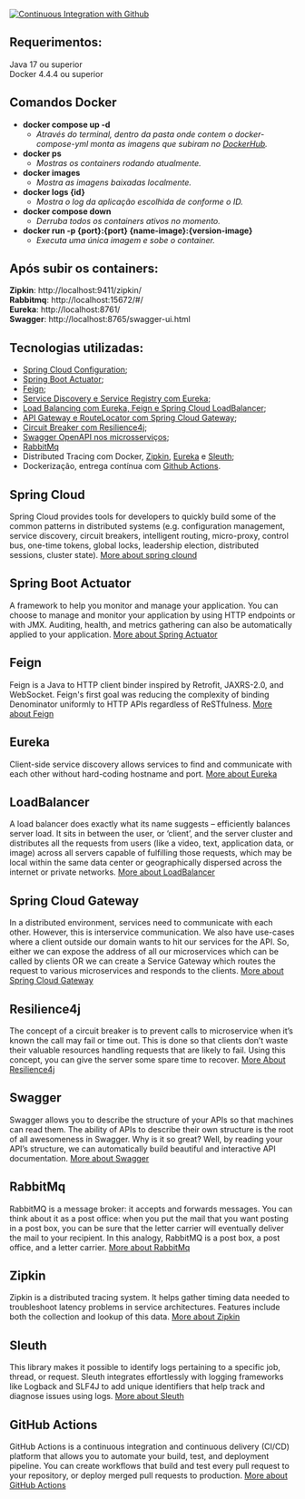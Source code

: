 [![Continuous Integration with Github](https://github.com/lwbaleeiro/micro-services/actions/workflows/docker-publish.yml/badge.svg)](https://github.com/lwbaleeiro/micro-services/actions/workflows/docker-publish.yml)

## Requerimentos:
Java 17 ou superior \
Docker 4.4.4 ou superior

## Comandos Docker
- **docker compose up -d** 
  - *Através do terminal, dentro da pasta onde contem o docker-compose-yml monta as imagens que subiram no [DockerHub](https://hub.docker.com/u/lwbaleeiro).*
- **docker ps**
  - *Mostras os containers rodando atualmente.*
- **docker images**
  - *Mostra as imagens baixadas localmente.*
- **docker logs {id}**
  - *Mostra o log da aplicação escolhida de conforme o ID.*
- **docker compose down**
  - *Derruba todos os containers ativos no momento.*
- **docker run -p {port}:{port} {name-image}:{version-image}**
  - *Executa uma única imagem e sobe o container.*

## Após subir os containers:
**Zipkin**: http://localhost:9411/zipkin/ \
**Rabbitmq**: http://localhost:15672/#/ \
**Eureka**: http://localhost:8761/ \
**Swagger**: http://localhost:8765/swagger-ui.html

## Tecnologias utilizadas: 
- [Spring Cloud Configuration](#spring-cloud);
- [Spring Boot Actuator](#spring-boot-actuator);
- [Feign](#feign);
- [Service Discovery e Service Registry com Eureka](#eureka);
- [Load Balancing com Eureka, Feign e Spring Cloud LoadBalancer](#loadBalancer);
- [API Gateway e RouteLocator com Spring Cloud Gateway](#spring-cloud-gateway);
- [Circuit Breaker com Resilience4j](#resilience4j);
- [Swagger OpenAPI nos microsserviços](#swagger);
- [RabbitMq](#rabbitMq) 
- Distributed Tracing com Docker, [Zipkin](#zipkin), [Eureka](#eureka) e [Sleuth](#sleuth);
- Dockerização, entrega contínua com [Github Actions](#github-actions).


## Spring Cloud
Spring Cloud provides tools for developers to quickly build some of the common patterns in distributed systems (e.g. configuration management, service discovery, circuit breakers, intelligent routing, micro-proxy, control bus, one-time tokens, global locks, leadership election, distributed sessions, cluster state). [More about spring clound](https://spring.io/projects/spring-cloud#overview) 

## Spring Boot Actuator
A framework to help you monitor and manage your application. You can choose to manage and monitor your application by using HTTP endpoints or with JMX. Auditing, health, and metrics gathering can also be automatically applied to your application. [More about Spring Actuator](https://docs.spring.io/spring-boot/docs/2.5.6/reference/html/actuator.html)

## Feign
Feign is a Java to HTTP client binder inspired by Retrofit, JAXRS-2.0, and WebSocket. Feign's first goal was reducing the complexity of binding Denominator uniformly to HTTP APIs regardless of ReSTfulness. [More about Feign](https://github.com/OpenFeign/feign)

## Eureka
Client-side service discovery allows services to find and communicate with each other without hard-coding hostname and port. [More about Eureka](https://spring.io/projects/spring-cloud-netflix)

## LoadBalancer
A load balancer does exactly what its name suggests – efficiently balances server load. It sits in between the user, or ‘client’, and the server cluster and distributes all the requests from users (like a video, text, application data, or image) across all servers capable of fulfilling those requests, which may be local within the same data center or geographically dispersed across the internet or private networks. [More about LoadBalancer](https://www.loadbalancer.org/blog/what-is-a-load-balancer/)

## Spring Cloud Gateway
In a distributed environment, services need to communicate with each other. However, this is interservice communication. We also have use-cases where a client outside our domain wants to hit our services for the API. So, either we can expose the address of all our microservices which can be called by clients OR we can create a Service Gateway which routes the request to various microservices and responds to the clients. [More about Spring Cloud Gateway](https://tanzu.vmware.com/developer/guides/scg-what-is/)

## Resilience4j
The concept of a circuit breaker is to prevent calls to microservice when it’s known the call may fail or time out. This is done so that clients don’t waste their valuable resources handling requests that are likely to fail. Using this concept, you can give the server some spare time to recover. [More About Resilience4j](https://medium.com/bliblidotcom-techblog/resilience4j-circuit-breaker-implementation-on-spring-boot-9f8d195a49e0)

## Swagger
Swagger allows you to describe the structure of your APIs so that machines can read them. The ability of APIs to describe their own structure is the root of all awesomeness in Swagger. Why is it so great? Well, by reading your API’s structure, we can automatically build beautiful and interactive API documentation. [More about Swagger](https://swagger.io/docs/specification/2-0/what-is-swagger/)

## RabbitMq
RabbitMQ is a message broker: it accepts and forwards messages. You can think about it as a post office: when you put the mail that you want posting in a post box, you can be sure that the letter carrier will eventually deliver the mail to your recipient. In this analogy, RabbitMQ is a post box, a post office, and a letter carrier. [More about RabbitMq](https://www.rabbitmq.com/tutorials/tutorial-one-java.html)

##  Zipkin
Zipkin is a distributed tracing system. It helps gather timing data needed to troubleshoot latency problems in service architectures. Features include both the collection and lookup of this data. [More about Zipkin](https://zipkin.io/)

## Sleuth
This library makes it possible to identify logs pertaining to a specific job, thread, or request. Sleuth integrates effortlessly with logging frameworks like Logback and SLF4J to add unique identifiers that help track and diagnose issues using logs. [More about Sleuth](https://www.baeldung.com/spring-cloud-sleuth-single-application)

## GitHub Actions
GitHub Actions is a continuous integration and continuous delivery (CI/CD) platform that allows you to automate your build, test, and deployment pipeline. You can create workflows that build and test every pull request to your repository, or deploy merged pull requests to production. [More about GitHub Actions](https://docs.github.com/en/actions/learn-github-actions/understanding-github-actions)